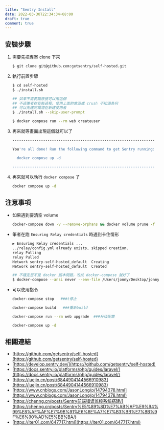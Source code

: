 ```yaml
---
title: "Sentry Install"
date: 2022-03-30T22:34:34+08:00
draft: true
comment: true
---
```


## 安裝步驟

1. 需要先把專案 clone 下來

    ```bash
    $ git clone git@github.com:getsentry/self-hosted.git
    ```

2. 執行前置步驟

    ```bash
    $ cd self-hosted
    $ ./install.sh
    
    ## 如果不需要開帳號可以用這個
    ## 不過筆者在安裝過程，使用上面的會造成 crush 不知道為何
    ## 可以先建完環境在新建使用者
    $ ./install.sh --skip-user-prompt 
    
    $ docker compose run --rm web createuser
    ```

3. 再來就等畫面出現這個就可以了

    ```bash
    -----------------------------------------------------------------
    
    You're all done! Run the following command to get Sentry running:
    
      docker compose up -d
    
    -----------------------------------------------------------------
    ```

4. 再來就可以執行 `docker compose` 了

    ```bash
    docker compose up -d
    ```


## 注意事項

- 如果遇到要清空 volume

    ```bash
    docker-compose down -v --remove-orphans && docker volume prune -f
    ```

- 筆者在跑 `Ensuring Relay credentials` 時遇到卡住情形

    ```bash
    ▶ Ensuring Relay credentials ...
    ../relay/config.yml already exists, skipped creation.
    relay Pulling 
    relay Pulled 
    Network sentry-self-hosted_default  Creating
    Network sentry-self-hosted_default  Created
    ```

    ```bash
    ## 不確定是不是 docker 版本問題，改成 docker-compose 就好了
    $ docker-compose --ansi never --env-file /Users/jonny/Desktop/jonny-job/self-hosted/.env run --rm --no-deps -T relay credentials generate --stdout
    ```

- 可以使用指令

    ```bash
    docker-compose stop   ###t停止
    
    docker-compose build   ###重新build
    
    docker-compose run --rm web upgrade  ###升级配置
    
    docker-compose up -d
    ```


## 相關連結

- [https://github.com/getsentry/self-hosted](https://github.com/getsentry/self-hosted)
- [https://develop.sentry.dev/](https://github.com/getsentry/self-hosted)
- [https://docs.sentry.io/platforms/php/guides/laravel/](https://docs.sentry.io/platforms/php/guides/laravel/)
- [https://juejin.cn/post/6844904144566910983](https://juejin.cn/post/6844904144566910983)
- [https://www.cnblogs.com/JasonLong/p/14794378.html](https://www.cnblogs.com/JasonLong/p/14794378.html)
- [https://chenng.cn/posts/Sentry前端错误监控系统搭建/](https://chenng.cn/posts/Sentry%E5%89%8D%E7%AB%AF%E9%94%99%E8%AF%AF%E7%9B%91%E6%8E%A7%E7%B3%BB%E7%BB%9F%E6%90%AD%E5%BB%BA/)
- [https://iter01.com/647717.html](https://iter01.com/647717.html)
